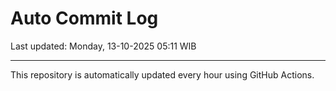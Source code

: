 # Auto Commit Log

Last updated: Monday, 13-10-2025 05:11 WIB

---

This repository is automatically updated every hour using GitHub Actions.
